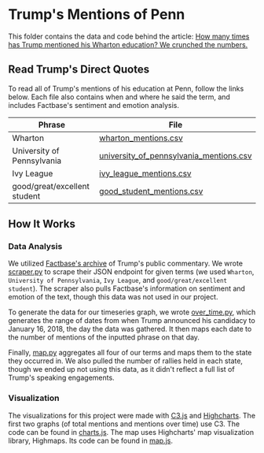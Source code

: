 # Trump's Mentions of Penn

This folder contains the data and code behind the article: [How many times has Trump mentioned his Wharton education? We crunched the numbers.](http://www.thedp.com/article/2018/01/trump-penn-wharton-data-education-times-ivy-league-business-finance-philadelphia-campaign)

## Read Trump's Direct Quotes

To read all of Trump's mentions of his education at Penn, follow the links below. Each file also contains when and where he said the term, and includes Factbase's sentiment and emotion analysis.

Phrase                       | File
-----------------------------|------------
Wharton                      | [wharton_mentions.csv](data/wharton_mentions.csv)
University of Pennsylvania   | [university_of_pennsylvania_mentions.csv](data/university_of_pennsylvania_mentions.csv)
Ivy League                   | [ivy_league_mentions.csv](data/ivy_league_mentions.csv)
good/great/excellent student | [good_student_mentions.csv](data/good_student_mentions.csv)

## How It Works

### Data Analysis

We utilized [Factbase's archive](https://factba.se/trump) of Trump's public commentary. We wrote [scraper.py](scraper.py) to scrape their JSON endpoint for given terms (we used `Wharton`, `University of Pennsylvania`, `Ivy League`, and `good/great/excellent student`). The scraper also pulls Factbase's information on sentiment and emotion of the text, though this data was not used in our project.

To generate the data for our timeseries graph, we wrote [over_time.py](over_time.py), which generates the range of dates from when Trump announced his candidacy to January 16, 2018, the day the data was gathered. It then maps each date to the number of mentions of the inputted phrase on that day.

Finally, [map.py](map.py) aggregates all four of our terms and maps them to the state they occurred in. We also pulled the number of rallies held in each state, though we ended up not using this data, as it didn't reflect a full list of Trump's speaking engagements.

### Visualization

The visualizations for this project were made with [C3.js](http://c3js.org) and [Highcharts](https://www.highcharts.com). The first two graphs (of total mentions and mentions over time) use C3. The code can be found in [charts.js](charts.js). The map uses Highcharts' map visualization library, Highmaps. Its code can be found in [map.js](map.js).
